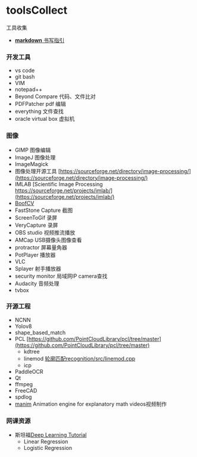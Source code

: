 # toolsCollect
工具收集
- [ **markdown** 书写指引](https://www.markdownguide.org/basic-syntax/#reference-style-links)
### 开发工具
- vs code
- git bash
- VIM
- notepad++
- Beyond Compare 代码、文件比对
- PDFPatcher pdf 编辑
- everything 文件查找
- oracle virtual box 虚拟机

### 图像
- GIMP 图像编辑
- ImageJ 图像处理
- ImageMagick
- 图像处理开源工具 [https://sourceforge.net/directory/image-processing/](https://sourceforge.net/directory/image-processing/)
- IMLAB [Scientific Image Processing https://sourceforge.net/projects/imlab/](https://sourceforge.net/projects/imlab/)
- [BoofCV](https://github.com/lessthanoptimal/BoofCV)
- FastStone Capture 截图
- ScreenToGif 录屏
- VeryCapture 录屏
- OBS studio 视频推流播放
- AMCap  USB摄像头图像查看
- protractor 屏幕量角器
- PotPlayer 播放器
- VLC
- Splayer 射手播放器
- security monitor 局域网IP camera查找
- Audacity 音频处理
- tvbox

### 开源工程
- NCNN
- Yolov8
- shape_based_match
- PCL [https://github.com/PointCloudLibrary/pcl/tree/master](https://github.com/PointCloudLibrary/pcl/tree/master)
  - kdtree
  - linemod [轮廓匹配recognition/src/linemod.cpp](https://github.com/PointCloudLibrary/pcl/blob/master/recognition/src/linemod.cpp)
  - icp
- PaddleOCR
- Qt
- ffmpeg
- FreeCAD
- spdlog
- [manim](https://github.com/3b1b/manim) Animation engine for explanatory math videos视频制作

### 网课资源
- 斯坦福[Deep Learning Tutorial](http://ufldl.stanford.edu/tutorial/)
  - Linear Regression 
  - Logistic Regression
